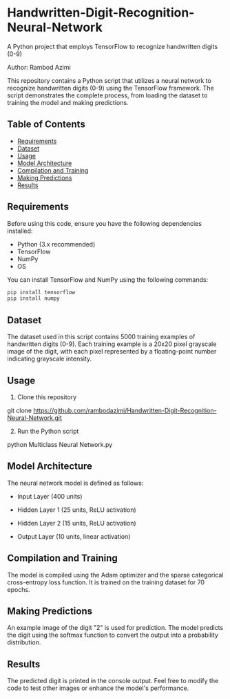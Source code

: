 # Handwritten-Digit-Recognition-Neural-Network
A Python project that employs TensorFlow to recognize handwritten digits (0-9)

Author: Rambod Azimi

This repository contains a Python script that utilizes a neural network to recognize handwritten digits (0-9) using the TensorFlow framework. The script demonstrates the complete process, from loading the dataset to training the model and making predictions.

## Table of Contents

- [Requirements](#requirements)
- [Dataset](#dataset)
- [Usage](#usage)
- [Model Architecture](#model-architecture)
- [Compilation and Training](#compilation-and-training)
- [Making Predictions](#making-predictions)
- [Results](#results)

## Requirements

Before using this code, ensure you have the following dependencies installed:

- Python (3.x recommended)
- TensorFlow
- NumPy
- OS

You can install TensorFlow and NumPy using the following commands:

```bash
pip install tensorflow
pip install numpy

```

## Dataset

The dataset used in this script contains 5000 training examples of handwritten digits (0-9). Each training example is a 20x20 pixel grayscale image of the digit, with each pixel represented by a floating-point number indicating grayscale intensity.

## Usage

1. Clone this repository

git clone https://github.com/rambodazimi/Handwritten-Digit-Recognition-Neural-Network.git

2. Run the Python script

python Multiclass Neural Network.py

## Model Architecture

The neural network model is defined as follows:

- Input Layer (400 units)

- Hidden Layer 1 (25 units, ReLU activation)

- Hidden Layer 2 (15 units, ReLU activation)

- Output Layer (10 units, linear activation)

## Compilation and Training

The model is compiled using the Adam optimizer and the sparse categorical cross-entropy loss function. It is trained on the training dataset for 70 epochs.

## Making Predictions

An example image of the digit "2" is used for prediction. The model predicts the digit using the softmax function to convert the output into a probability distribution.

## Results

The predicted digit is printed in the console output. Feel free to modify the code to test other images or enhance the model's performance.
